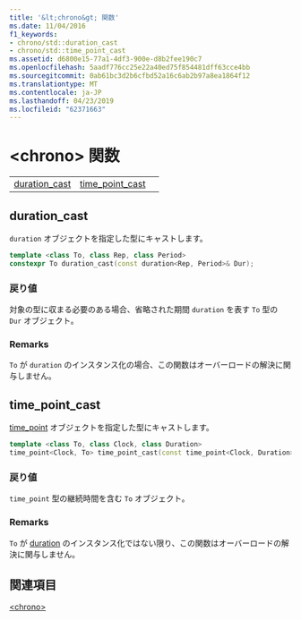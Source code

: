 ```yaml
---
title: '&lt;chrono&gt; 関数'
ms.date: 11/04/2016
f1_keywords:
- chrono/std::duration_cast
- chrono/std::time_point_cast
ms.assetid: d6800e15-77a1-4df3-900e-d8b2fee190c7
ms.openlocfilehash: 5aadf776cc25e22a40ed75f854481dff63cce4bb
ms.sourcegitcommit: 0ab61bc3d2b6cfbd52a16c6ab2b97a8ea1864f12
ms.translationtype: MT
ms.contentlocale: ja-JP
ms.lasthandoff: 04/23/2019
ms.locfileid: "62371663"
---
```

# <a name="ltchronogt-functions"></a>&lt;chrono&gt; 関数

||||
|-|-|-|
|[duration_cast](#duration_cast)|[time_point_cast](#time_point_cast)|

## <a name="duration_cast"></a>  duration_cast

`duration` オブジェクトを指定した型にキャストします。

```cpp
template <class To, class Rep, class Period>
constexpr To duration_cast(const duration<Rep, Period>& Dur);
```

### <a name="return-value"></a>戻り値

対象の型に収まる必要のある場合、省略された期間 `duration` を表す `To` 型の `Dur` オブジェクト。

### <a name="remarks"></a>Remarks

`To` が `duration` のインスタンス化の場合、この関数はオーバーロードの解決に関与しません。

## <a name="time_point_cast"></a>  time_point_cast

[time_point](../standard-library/time-point-class.md) オブジェクトを指定した型にキャストします。

```cpp
template <class To, class Clock, class Duration>
time_point<Clock, To> time_point_cast(const time_point<Clock, Duration>& Tp);
```

### <a name="return-value"></a>戻り値

`time_point` 型の継続時間を含む `To` オブジェクト。

### <a name="remarks"></a>Remarks

`To` が [duration](../standard-library/duration-class.md) のインスタンス化ではない限り、この関数はオーバーロードの解決に関与しません。

## <a name="see-also"></a>関連項目

[\<chrono>](../standard-library/chrono.md)<br/>
